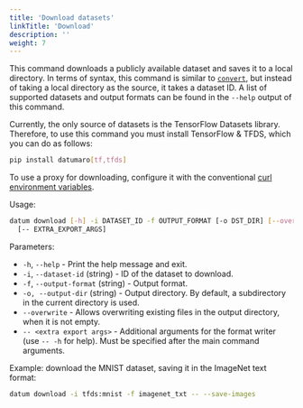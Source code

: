 ```yaml
---
title: 'Download datasets'
linkTitle: 'Download'
description: ''
weight: 7
---
```


This command downloads a publicly available dataset and saves it to a local
directory.
In terms of syntax, this command is similar to [`convert`](../convert),
but instead of taking a local directory as the source, it takes a dataset ID.
A list of supported datasets and output formats can be found in the `--help`
output of this command.

Currently, the only source of datasets is the TensorFlow Datasets library.
Therefore, to use this command you must install TensorFlow & TFDS, which you can
do as follows:

```sh
pip install datumaro[tf,tfds]
```

To use a proxy for downloading, configure it with the conventional
[curl environment variables](https://everything.curl.dev/usingcurl/proxies/env).

Usage:

``` bash
datum download [-h] -i DATASET_ID -f OUTPUT_FORMAT [-o DST_DIR] [--overwrite]
  [-- EXTRA_EXPORT_ARGS]
```

Parameters:

- `-h`, `--help` - Print the help message and exit.
- `-i`, `--dataset-id` (string) - ID of the dataset to download.
- `-f`, `--output-format` (string) - Output format.
- `-o, --output-dir` (string) - Output directory. By default, a subdirectory
  in the current directory is used.
- `--overwrite` - Allows overwriting existing files in the output directory,
  when it is not empty.
- `-- <extra export args>` - Additional arguments for the format writer
  (use `-- -h` for help). Must be specified after the main command arguments.

Example: download the MNIST dataset, saving it in the ImageNet text format:

``` bash
datum download -i tfds:mnist -f imagenet_txt -- --save-images
```

